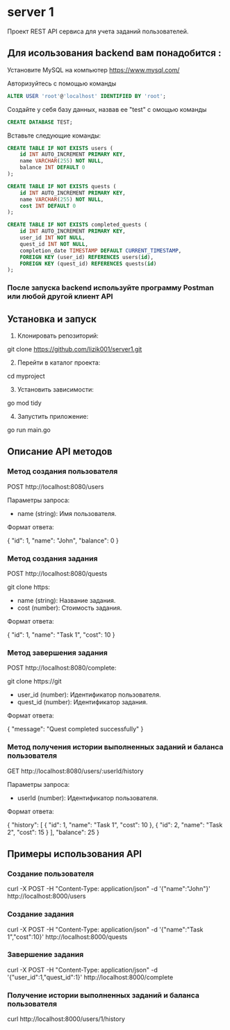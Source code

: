# server 1

Проект REST API сервиса для учета заданий пользователей.

## Для исользования backend вам понадобится :

Установите MySQL на компьютер https://www.mysql.com/

Авторизуйтесь с помощью команды 

```sql
ALTER USER 'root'@'localhost' IDENTIFIED BY 'root';
```

Создайте у себя базу данных, назвав ее "test" с омощью команды 

```sql
CREATE DATABASE TEST;
```

Вставьте следующие команды: 

```sql
CREATE TABLE IF NOT EXISTS users (
    id INT AUTO_INCREMENT PRIMARY KEY,
    name VARCHAR(255) NOT NULL,
    balance INT DEFAULT 0
);

CREATE TABLE IF NOT EXISTS quests (
    id INT AUTO_INCREMENT PRIMARY KEY,
    name VARCHAR(255) NOT NULL,
    cost INT DEFAULT 0
);

CREATE TABLE IF NOT EXISTS completed_quests (
    id INT AUTO_INCREMENT PRIMARY KEY,
    user_id INT NOT NULL,
    quest_id INT NOT NULL,
    completion_date TIMESTAMP DEFAULT CURRENT_TIMESTAMP,
    FOREIGN KEY (user_id) REFERENCES users(id),
    FOREIGN KEY (quest_id) REFERENCES quests(id)
);
```

### После запуска backend используйте программу Postman или любой другой клиент API  

## Установка и запуск

1. Клонировать репозиторий:

git clone https://github.com/lizik001/server1.git


2. Перейти в каталог проекта:

cd myproject

3. Установить зависимости:

go mod tidy

4. Запустить приложение:

go run main.go


## Описание API методов

### Метод создания пользователя

POST http://localhost:8080/users

Параметры запроса:

- name (string): Имя пользователя.

Формат ответа:

{
"id": 1,
"name": "John",
"balance": 0
}


### Метод создания задания

POST http://localhost:8080/quests


git clone https:
- name (string): Название задания.
- cost (number): Стоимость задания.

Формат ответа:

{
"id": 1,
"name": "Task 1",
"cost": 10
}


### Метод завершения задания

POST http://localhost:8080/complete:

git clone https://git
- user_id (number): Идентификатор пользователя.
- quest_id (number): Идентификатор задания.

Формат ответа:

{
"message": "Quest completed successfully"
}


### Метод получения истории выполненных заданий и баланса пользователя

GET http://localhost:8080/users/:userId/history

Параметры запроса:

- userId (number): Идентификатор пользователя.

Формат ответа:

{
"history": [
{
"id": 1,
"name": "Task 1",
"cost": 10
},
{
"id": 2,
"name": "Task 2",
"cost": 15
}
],
"balance": 25
}


## Примеры использования API

### Создание пользователя

curl -X POST -H "Content-Type: application/json" -d '{"name":"John"}' http://localhost:8000/users


### Создание задания

curl -X POST -H "Content-Type: application/json" -d '{"name":"Task 1","cost":10}' http://localhost:8000/quests


### Завершение задания

curl -X POST -H "Content-Type: application/json" -d '{"user_id":1,"quest_id":1}' http://localhost:8000/complete


### Получение истории выполненных заданий и баланса пользователя

curl http://localhost:8000/users/1/history

